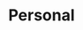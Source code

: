 ---
title: Personal
description: "Personal articles with a side of internet history and its impact on our culture."
layout: personal
permalink: /personal/index.html
---
